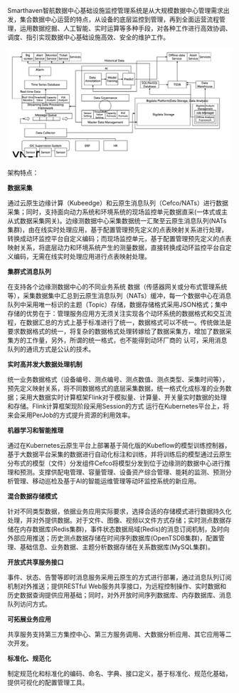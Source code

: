 Smarthaven智航数据中心基础设施监控管理系统是从大规模数据中心管理需求出发，集合数据中心运营的特点，从设备的底层监控到管理，再到全面运营流程管理，运用数据挖掘、人工智能、实时运算等多种手段，对各种工作进行高效协调、调度、指引实现数据中心基础设施高效、安全的维护工作。

![smarthaven architecture](img/smarthaven_architecture.png)

架构特点：

**数据采集**

通过云原生边缘计算（Kubeedge）和云原生消息队列（Cefco/NATs）进行数据采集；同时，支持面向动力系统和环境系统的现场监控单元数据直采(一体式或主从式数据采集网关)。边缘测数据中心采集数据统一汇聚至云原生消息队列(NATs集群)，由在线实时处理应用，基于配置管理预先定义的点表映射关系进行处理，转换成动环监控平台自定义编码；而现场监控单元，基于配置管理预先定义的点表映射关系，将底层动力和环境系统产生的测量数据，直接转换成动环监控平台自定义编码，无需在线实时处理应用进行点表映射处理。

**集群式消息队列**

在支持各个边缘测数据中心的不同业务系统 数据（传感器网关或分布式管理系统等），采集数据集中汇总到云原生消息队列（NATs）缓冲，每一个数据中心在消息队列中采用唯一标识的主题（Topic）存储，数据存储格式采用JSON格式；集中存储的优势在于：管理服务应用方无须关注实现各个动环系统的数据格式和交互流程，在数据汇总的方式上基于标准进行了统一，数据格式可以不统一。传统做法是要求数据格式的统一，将复杂的数据格式处理转嫁给了数据采集方，增加了数据采集方的工作量，另外，所谓的统一格式，也不能得到动环厂商的 认可，采用消息队列的通讯方式是公认的技术。

**实时高并发大数据处理机制**

统一业务数据格式（设备编号、测点编号、测点数值、测点类型、采集时间等），预先定义映射关系，将不同数据格式的底层采集数据，统一格式化成标准的业务数据；采用大数据实时计算框架Flink对于模拟量、计算量、开关量实时数据的处理和存储。Flink计算框架现阶段采用Session的方式 运行在Kubernetes平台上，将来会采用PerJob的方式提升资源的利用效率。

**机器学习和智能推理**

通过在Kubernetes云原生平台上部署基于简化版的Kubeflow的模型训练控制器，基于大数据平台采集的数据进行自动化标注和训练，并将训练后的模型通过云原生分布式的模型（文件）分发组件Cefco将模型分发到位于边缘测的数据中心进行推理和预测。支撑供配电管理、容量管理、设备资产综合管理、能耗的监测、预测分析管理、移动巡检及基于AI的智能运维管理等动环监控系统的新应用。

**混合数据存储模式**

针对不同类型数据，依据业务应用实际要求，选择合适的存储模式进行数据持久化处理，并对外提供数据。对于文件、图像、视频以文件方式存储；实时测点数据存储在内存数据库(Redis集群)，事件状态数据局域(Redis)的消息订阅机制，及时向外部应用推送；历史测点数据存储在时间序列数据库(OpenTSDB集群)，配置管理、基础信息、业务数据、主题分析数据存储在关系数据库(MySQL集群)。

**开放式共享服务接口**

事件、状态、告警等即时消息服务采用云原生的方式进行部署，通过消息队列订阅机制对外推送；提供RESTful Web服务共享接口，为远程控制操作、实时数据和历史数据查询提供应用基础；同时，对外开放时间序列数据库、内存数据库、消息队列访问方式。

**可拓展业务应用**

共享服务支持第三方集控中心、第三方服务调用、大数据分析应用、其它应用等二次开发。

**标准化、规范化**

制定规范化和标准化的编码、命名、字典、接口定义，基于标准化、规范化基础，提供可视化的配置管理工具。
